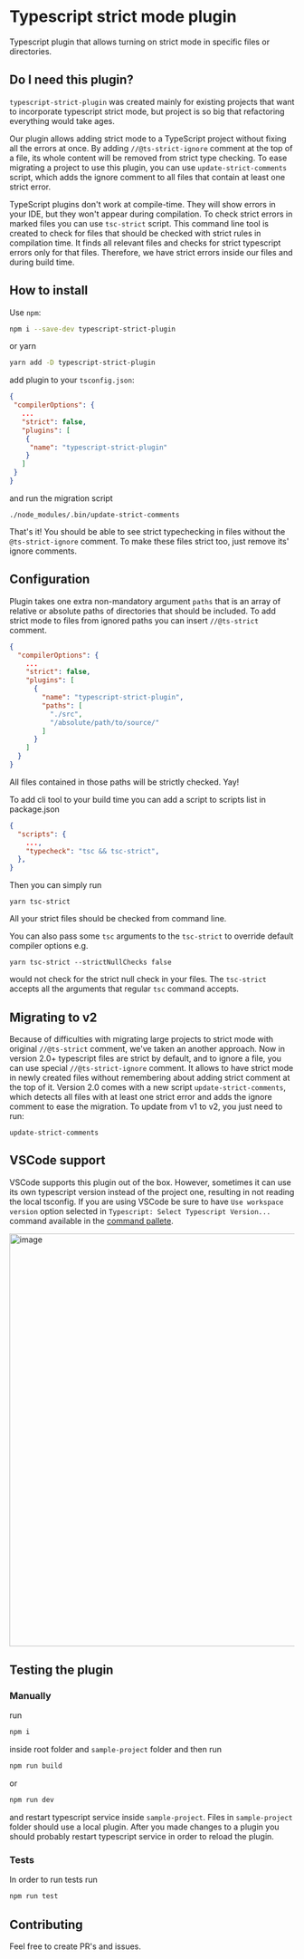 # Typescript strict mode plugin

Typescript plugin that allows turning on strict mode in specific files or directories.

## Do I need this plugin?
`typescript-strict-plugin` was created mainly for existing projects that want to incorporate typescript strict mode, but project is so big that refactoring everything would take ages.


Our plugin allows adding strict mode to a TypeScript project without fixing all the errors at once. By adding `//@ts-strict-ignore` comment at the top of a file, its whole content will be removed from strict type checking. To ease migrating a project to use this plugin, you can use `update-strict-comments` script, which adds the ignore comment to all files that contain at least one strict error.


TypeScript plugins don't work at compile-time. They will show errors in your IDE, but they won't appear during compilation.
To check strict errors in marked files you can use `tsc-strict` script. This command line tool is created to check for files that should be checked with strict rules in compilation time.
It finds all relevant files and checks for strict typescript errors only for that files.
Therefore, we have strict errors inside our files and during build time.


## How to install

 Use `npm`:
```bash
npm i --save-dev typescript-strict-plugin
```
or yarn 
```bash
yarn add -D typescript-strict-plugin
```
add plugin to your `tsconfig.json`:
```json
{
 "compilerOptions": {
   ...
   "strict": false,
   "plugins": [
    {
     "name": "typescript-strict-plugin"
    }
   ]
 }
}
```
and run the migration script
```
./node_modules/.bin/update-strict-comments
```
That's it! You should be able to see strict typechecking in files without the `@ts-strict-ignore` comment. To make these files strict too, just remove its' ignore comments.

## Configuration
Plugin takes one extra non-mandatory argument `paths` that is an array of relative or absolute paths of directories that should be included. To add strict mode to files from ignored paths you can insert `//@ts-strict` comment.
```json
{
  "compilerOptions": {
    ...
    "strict": false,
    "plugins": [
      {
        "name": "typescript-strict-plugin",
        "paths": [
          "./src",
          "/absolute/path/to/source/"
        ]
      }
    ]
  }
}
```
All files contained in those paths will be strictly checked. Yay!

To add cli tool to your build time you can add a script to scripts list in package.json
```json
{
  "scripts": {
    ...,
    "typecheck": "tsc && tsc-strict",
  },
}
```

Then you can simply run 
```shell
yarn tsc-strict
```

All your strict files should be checked from command line.

You can also pass some `tsc` arguments to the `tsc-strict` to override default compiler options e.g.
```shell
yarn tsc-strict --strictNullChecks false
```
would not check for the strict null check in your files. The `tsc-strict` accepts all the arguments that regular `tsc` command
accepts.

## Migrating to v2
Because of difficulties with migrating large projects to strict mode with original `//@ts-strict` comment, we've taken an another approach. Now in version 2.0+ typescript files are strict by default, and to ignore a file, you can use special `//@ts-strict-ignore` comment. It allows to have strict mode in newly created files without remembering about adding strict comment at the top of it. Version 2.0 comes with a new script `update-strict-comments`, which detects all files with at least one strict error and adds the ignore comment to ease the migration. To update from v1 to v2, you just need to run:
```
update-strict-comments
```
## VSCode support
VSCode supports this plugin out of the box. However, sometimes it can use its own typescript version instead of the project one, resulting in not reading the local tsconfig. If you are using VSCode be sure to have `Use workspace version` option selected in `Typescript: Select Typescript Version...` command available in the [command pallete](https://code.visualstudio.com/docs/getstarted/userinterface#_command-palette).


<img width="729" alt="image" src="https://user-images.githubusercontent.com/35625949/153884371-e0f488d4-05b8-4b88-93d2-1caa7e6081f7.png">


## Testing the plugin
### Manually
run
```bash
npm i
```
inside root folder and `sample-project` folder and then run 
```bash
npm run build
```
or
```bash
npm run dev
```
and restart typescript service inside `sample-project`. Files in `sample-project` folder should use a local plugin.
After you made changes to a plugin you should probably restart typescript service in order to reload the plugin.

### Tests
In order to run tests run 

```bash
npm run test
```

## Contributing
Feel free to create PR's and issues.
